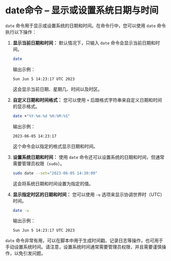 # date命令 – 显示或设置系统日期与时间

`date` 命令用于显示或设置系统的日期和时间。在命令行中，您可以使用 `date` 命令执行以下操作：

1. **显示当前日期和时间：** 默认情况下，只输入 `date` 命令会显示当前日期和时间。

   ```bash
   date
   ```

   输出示例：

   ```
   Sun Jun 5 14:23:17 UTC 2023
   ```

   这会显示当前日期、星期几、时间以及时区。

2. **自定义日期和时间格式：** 您可以使用 `+` 后跟格式字符串来自定义日期和时间的显示格式。

   ```bash
   date +"%Y-%m-%d %H:%M:%S"
   ```

   输出示例：

   ```
   2023-06-05 14:23:17
   ```

   这个命令会以指定的格式显示日期和时间。

3. **设置系统日期和时间：** 使用 `date` 命令还可以设置系统的日期和时间，但通常需要管理员权限（`sudo`）。

   ```bash
   sudo date --set="2023-06-05 14:30:00"
   ```

   这会将系统日期和时间设置为指定的值。

4. **显示指定时区的日期和时间：** 您可以使用 `-u` 选项来显示协调世界时（UTC）时间。

   ```bash
   date -u
   ```

   输出示例：

   ```
   Sun Jun 5 14:23:17 UTC 2023
   ```

`date` 命令非常有用，可以在脚本中用于生成时间戳、记录日志等操作，也可用于手动设置系统时间。请注意，设置系统时间通常需要管理员权限，并且需要谨慎操作，以免引发问题。
